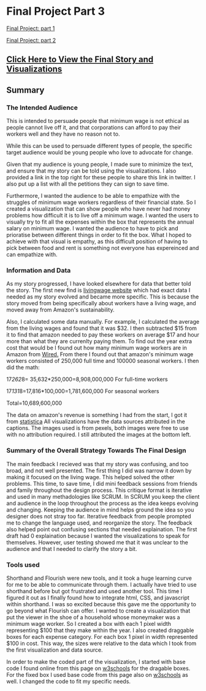 # Final Project Part 3
[Final Project: part 1](/final_project_ButhaynaAlMulla.md)


[Final Project: part 2](/finalProjectPart2.md)

## [Click Here to View the Final Story and Visualizations](https://preview.shorthand.com/QIrsaFU24OsPMEeC)

## Summary

### The Intended Audience
This is intended to persuade people that minimum wage is not ethical as people cannot live off it, and that corporations can afford to pay their workers well and they have no reason not to. 

While this can be used to persuade different types of people, the specific target audience would be young people who love to advocate for change. 

Given that my audience is young people, I made sure to minimize the text, and ensure that my story can be told using the visualizations. I also provided a link in the top right for these people to share this link in twitter. I also put up a list with all the petitions they can sign to save time. 

Furthermore, I wanted the audience to be able to empathize with the struggles of minimum wage workers regardless of their financial state. So I created a visualization that can show people who have never had money problems how difficult it is to live off a minimum wage. I wanted the users to visually try to fit all the expenses within the box that represents the annual salary on minimum wage. I wanted the audience to have to pick and prioratise between different things in order to fit the box. What I hoped to achieve with that visual is empathy, as this difficult position of having to pick between food and rent is something not everyone has expereinced and can empathize with. 

### Information and Data
As my story progressed, I have looked elsewhere for data that better told the story. The first new find is [livingwage website](https://livingwage.mit.edu/counties/06071) which had exact data I needed as my story evolved and became more specific. This is because the story moved from being specifically about workers have a living wage, and moved away from Amazon's sustainability. 

Also, I calculated some data manually. For example, I calculated the average from the living wages and found that it was $32. I then subtracted $15 from it to find that amazon needed to pay these workers on average $17 and hour more than what they are currenlty paying them. To find out the year extra cost that would be I found out how many minimum wage workers are in Amazon from [Wired.](https://www.wired.com/story/why-amazon-really-raised-minimum-wage/) From there I found out that amazon's minimum wage workers consisted of 250,000 full time and 100000 seasonal workers. I then did the math:

17*262*8= 35,632*250,000=8,908,000,000 For full-time workers 

17*131*8=17,816*100,000=1,781,600,000 For seasonal workers

Total=10,689,600,000

The data on amazon's revenue is something I had from the start, I got it from [statistica](https://www.statista.com/statistics/273963/quarterly-revenue-of-amazoncom/)
All visualizations have the data sources attributed in the captions. 
The images used is from pexels, both images were free to use with no attribution required. I still attributed the images at the bottom left. 

### Summary of the Overall Strategy Towards The Final Design
The main feedback I recieved was that my story was confusing, and too broad, and not well presented. The first thing I did was narrow it down by making it focused on the living wage. This helped solved the other problems. This time, to save time, I did mini feedback sessions from friends and family throughout the design process. This critique format is iterative and used in many methadologies like SCRUM. In SCRUM you keep the client and audience in the loop throughout the process as the idea keeps evolving and changing. Keeping the audience in mind helps ground the idea so you designer does not stray too far. Iterative feedback from people prompted me to change the language used, and reorganize the story. The feedback also helped point out confusing sections that needed explaination. The first draft had 0 explaination because I wanted the visualizations to speak for themselves. However, user testing showed me that it was unclear to the audience and that I needed to clarify the story a bit.

### Tools used
Shorthand and Flourish were new tools, and it took a huge learning curve for me to be able to communicate through them. I actually have tried to use shorthand before but got frustrated and used another tool. This time I figured it out as I finally found how to integrate html, CSS, and javascript within shorthand. I was so excited because this gave me the opportunity to go beyond what Flourish can offer. I wanted to create a visualization that put the viewer in the shoe of a household whose moneymaker was a minimum wage worker. So I created a box with each 1 pixel width representing $100 that they make within the year. I also created draggable boxes for each expense category. For each box 1 pixel in width represented $100 in cost. This way, the sizes were relative to the data which I took from the first visualization and data source. 

In order to make the coded part of the visualization, I started with base code I found online from this page on [w3schools](https://www.w3schools.com/howto/howto_js_draggable.asp) for the dragable boxes. For the fixed box I used base code from this page also on [w3schools](https://www.w3schools.com/graphics/svg_rect.asp) as well. I changed the code to fit my specific needs. 




